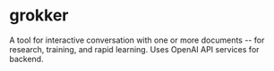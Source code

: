 # grokker
A tool for interactive conversation with one or more documents -- for research, training, and rapid learning.  Uses OpenAI API services for backend.
